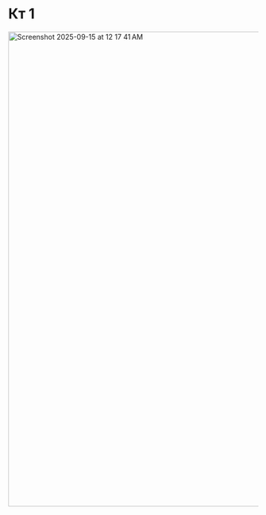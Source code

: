 # Кт 1

<img width="1470" height="956" alt="Screenshot 2025-09-15 at 12 17 41 AM" src="https://github.com/user-attachments/assets/6fbdce65-e4b9-4c6a-bb44-0ff306969222" />
